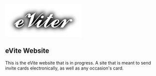 ![evites logo](/images/logo/eViter.png)
## eVite Website
This is the eVite website that is in progress. A site that is meant to send invite cards electronically, as well as any occasion's card.
